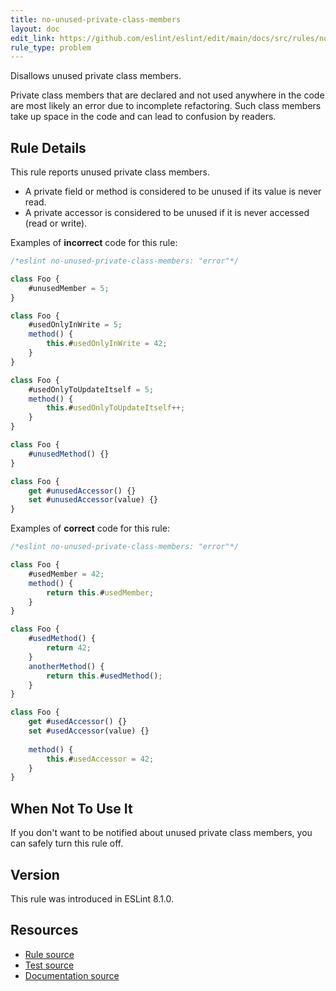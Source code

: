 ```yaml
---
title: no-unused-private-class-members
layout: doc
edit_link: https://github.com/eslint/eslint/edit/main/docs/src/rules/no-unused-private-class-members.md
rule_type: problem
---
```


Disallows unused private class members.

Private class members that are declared and not used anywhere in the code are most likely an error due to incomplete refactoring. Such class members take up space in the code and can lead to confusion by readers.

## Rule Details

This rule reports unused private class members.

* A private field or method is considered to be unused if its value is never read.
* A private accessor is considered to be unused if it is never accessed (read or write).

Examples of **incorrect** code for this rule:

```js
/*eslint no-unused-private-class-members: "error"*/

class Foo {
    #unusedMember = 5;
}

class Foo {
    #usedOnlyInWrite = 5;
    method() {
        this.#usedOnlyInWrite = 42;
    }
}

class Foo {
    #usedOnlyToUpdateItself = 5;
    method() {
        this.#usedOnlyToUpdateItself++;
    }
}

class Foo {
    #unusedMethod() {}
}

class Foo {
    get #unusedAccessor() {}
    set #unusedAccessor(value) {}
}
```

Examples of **correct** code for this rule:

```js
/*eslint no-unused-private-class-members: "error"*/

class Foo {
    #usedMember = 42;
    method() {
        return this.#usedMember;
    }
}

class Foo {
    #usedMethod() {
        return 42;
    }
    anotherMethod() {
        return this.#usedMethod();
    }
}

class Foo {
    get #usedAccessor() {}
    set #usedAccessor(value) {}
    
    method() {
        this.#usedAccessor = 42;
    }
}
```

## When Not To Use It

If you don't want to be notified about unused private class members, you can safely turn this rule off.

## Version

This rule was introduced in ESLint 8.1.0.

## Resources

* [Rule source](https://github.com/eslint/eslint/tree/HEAD/lib/rules/no-unused-private-class-members.js)
* [Test source](https://github.com/eslint/eslint/tree/HEAD/tests/lib/rules/no-unused-private-class-members.js)
* [Documentation source](https://github.com/eslint/eslint/tree/HEAD/docs/src/rules/no-unused-private-class-members.md)
